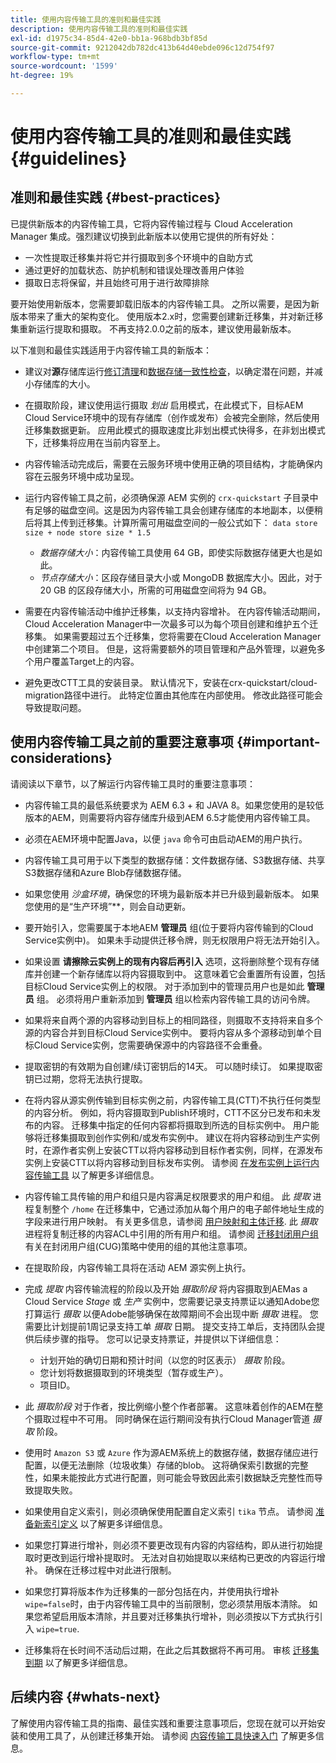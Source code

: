 ```yaml
---
title: 使用内容传输工具的准则和最佳实践
description: 使用内容传输工具的准则和最佳实践
exl-id: d1975c34-85d4-42e0-bb1a-968bdb3bf85d
source-git-commit: 9212042db782dc413b64d40ebde096c12d754f97
workflow-type: tm+mt
source-wordcount: '1599'
ht-degree: 19%

---
```


# 使用内容传输工具的准则和最佳实践 {#guidelines}

## 准则和最佳实践 {#best-practices}

<!-- Alexandru: hiding for now

>[!CONTEXTUALHELP]
>id="aemcloud_ctt_guidelines"
>title="Guidelines and Best Practices"
>abstract="Review guidelines and best practices to use the Content Transfer tool including revision cleanup tasks, Disk space considerations and more."
>additional-url="https://experienceleague.adobe.com/docs/experience-manager-cloud-service/content/migration-journey/cloud-migration/content-transfer-tool/getting-started-content-transfer-tool.html" text="Important Considerations for using Content Transfer Tool"
>additional-url="https://experienceleague.adobe.com/docs/experience-manager-cloud-service/content/migration-journey/cloud-migration/content-transfer-tool/user-mapping-and-migration.md#important-considerations" text="Important Considerations when Mapping and Migrating Users" 

-->

已提供新版本的内容传输工具，它将内容传输过程与 Cloud Acceleration Manager 集成。强烈建议切换到此新版本以使用它提供的所有好处：

* 一次性提取迁移集并将它并行摄取到多个环境中的自助方式
* 通过更好的加载状态、防护机制和错误处理改善用户体验
* 摄取日志将保留，并且始终可用于进行故障排除

要开始使用新版本，您需要卸载旧版本的内容传输工具。 之所以需要，是因为新版本带来了重大的架构变化。 使用版本2.x时，您需要创建新迁移集，并对新迁移集重新运行提取和摄取。
不再支持2.0.0之前的版本，建议使用最新版本。

以下准则和最佳实践适用于内容传输工具的新版本：

* 建议对&#x200B;**源**&#x200B;存储库运行[修订清理](https://experienceleague.adobe.com/docs/experience-manager-65/deploying/deploying/revision-cleanup.html)和[数据存储一致性检查](https://helpx.adobe.com/cn/experience-manager/kb/How-to-run-a-datastore-consistency-check-via-oak-run-AEM.html)，以确定潜在问题，并减小存储库的大小。

* 在摄取阶段，建议使用运行摄取 *划出* 启用模式，在此模式下，目标AEM Cloud Service环境中的现有存储库（创作或发布）会被完全删除，然后使用迁移集数据更新。 应用此模式的摄取速度比非划出模式快得多，在非划出模式下，迁移集将应用在当前内容至上。

* 内容传输活动完成后，需要在云服务环境中使用正确的项目结构，才能确保内容在云服务环境中成功呈现。

* 运行内容传输工具之前，必须确保源 AEM 实例的 `crx-quickstart` 子目录中有足够的磁盘空间。这是因为内容传输工具会创建存储库的本地副本，以便稍后将其上传到迁移集。计算所需可用磁盘空间的一般公式如下：
  `data store size + node store size * 1.5`

   * *数据存储大小*：内容传输工具使用 64 GB，即使实际数据存储更大也是如此。
   * *节点存储大小*：区段存储目录大小或 MongoDB 数据库大小。因此，对于 20 GB 的区段存储大小，所需的可用磁盘空间将为 94 GB。

* 需要在内容传输活动中维护迁移集，以支持内容增补。 在内容传输活动期间，Cloud Acceleration Manager中一次最多可以为每个项目创建和维护五个迁移集。 如果需要超过五个迁移集，您将需要在Cloud Acceleration Manager中创建第二个项目。 但是，这将需要额外的项目管理和产品外管理，以避免多个用户覆盖Target上的内容。

* 避免更改CTT工具的安装目录。 默认情况下，安装在crx-quickstart/cloud-migration路径中进行。 此特定位置由其他库在内部使用。 修改此路径可能会导致提取问题。

## 使用内容传输工具之前的重要注意事项 {#important-considerations}

请阅读以下章节，以了解运行内容传输工具时的重要注意事项：

* 内容传输工具的最低系统要求为 AEM 6.3 + 和 JAVA 8。如果您使用的是较低版本的AEM，则需要将内容存储库升级到AEM 6.5才能使用内容传输工具。

* 必须在AEM环境中配置Java，以便 `java` 命令可由启动AEM的用户执行。

* 内容传输工具可用于以下类型的数据存储：文件数据存储、S3数据存储、共享S3数据存储和Azure Blob存储数据存储。

* 如果您使用 *沙盒环境*，确保您的环境为最新版本并已升级到最新版本。 如果您使用的是“生产环境”**，则会自动更新。

* 要开始引入，您需要属于本地AEM **管理员** 组(位于要将内容传输到的Cloud Service实例中)。 如果未手动提供迁移令牌，则无权限用户将无法开始引入。

* 如果设置 **请擦除云实例上的现有内容后再引入** 选项，这将删除整个现有存储库并创建一个新存储库以将内容摄取到中。 这意味着它会重置所有设置，包括目标Cloud Service实例上的权限。 对于添加到中的管理员用户也是如此 **管理员** 组。 必须将用户重新添加到 **管理员** 组以检索内容传输工具的访问令牌。

* 如果将来自两个源的内容移动到目标上的相同路径，则摄取不支持将来自多个源的内容合并到目标Cloud Service实例中。 要将内容从多个源移动到单个目标Cloud Service实例，您需要确保源中的内容路径不会重叠。

* 提取密钥的有效期为自创建/续订密钥后的14天。 可以随时续订。 如果提取密钥已过期，您将无法执行提取。

* 在将内容从源实例传输到目标实例之前，内容传输工具(CTT)不执行任何类型的内容分析。 例如，将内容摄取到Publish环境时，CTT不区分已发布和未发布的内容。 迁移集中指定的任何内容都将摄取到所选的目标实例中。 用户能够将迁移集摄取到创作实例和/或发布实例中。 建议在将内容移动到生产实例时，在源作者实例上安装CTT以将内容移动到目标作者实例，同样，在源发布实例上安装CTT以将内容移动到目标发布实例。 请参阅 [在发布实例上运行内容传输工具](https://experienceleague.adobe.com/docs/experience-manager-cloud-service/content/migration-journey/cloud-migration/content-transfer-tool/getting-started-content-transfer-tool.html#running-tool) 以了解更多详细信息。

* 内容传输工具传输的用户和组只是内容满足权限要求的用户和组。 此 _提取_ 进程复制整个 `/home` 在迁移集中，它通过添加从每个用户的电子邮件地址生成的字段来进行用户映射。 有关更多信息，请参阅 [用户映射和主体迁移](/help/journey-migration/content-transfer-tool/using-content-transfer-tool/user-mapping-and-migration.md). 此 _摄取_ 进程将复制迁移的内容ACL中引用的所有用户和组。 请参阅 [迁移封闭用户组](/help/journey-migration/content-transfer-tool/using-content-transfer-tool/closed-user-groups-migration.md) 有关在封闭用户组(CUG)策略中使用的组的其他注意事项。

* 在提取阶段，内容传输工具将在活动 AEM 源实例上执行。

* 完成 *提取* 内容传输流程的阶段以及开始 *摄取阶段* 将内容摄取到AEMas a Cloud Service *Stage* 或 *生产* 实例中，您需要记录支持票证以通知Adobe您打算运行 *摄取* 以便Adobe能够确保在故障期间不会出现中断 *摄取* 进程。 您需要比计划提前1周记录支持工单 *摄取* 日期。 提交支持工单后，支持团队会提供后续步骤的指导。 您可以记录支持票证，并提供以下详细信息：

   * 计划开始的确切日期和预计时间（以您的时区表示） *摄取* 阶段。
   * 您计划将数据摄取到的环境类型（暂存或生产）。
   * 项目ID。

* 此 *摄取阶段* 对于作者，按比例缩小整个作者部署。 这意味着创作的AEM在整个摄取过程中不可用。 同时确保在运行期间没有执行Cloud Manager管道 *摄取* 阶段。

* 使用时 `Amazon S3` 或 `Azure` 作为源AEM系统上的数据存储，数据存储应进行配置，以便无法删除（垃圾收集）存储的blob。 这将确保索引数据的完整性，如果未能按此方式进行配置，则可能会导致因此索引数据缺乏完整性而导致提取失败。

* 如果使用自定义索引，则必须确保使用配置自定义索引 `tika` 节点。 请参阅 [准备新索引定义](https://experienceleague.adobe.com/docs/experience-manager-cloud-service/operations/indexing.html#preparing-the-new-index-definition) 以了解更多详细信息。

* 如果您打算进行增补，则必须不要更改现有内容的内容结构，即从进行初始提取时更改到运行增补提取时。 无法对自初始提取以来结构已更改的内容运行增补。 确保在迁移过程中对此进行限制。

* 如果您打算将版本作为迁移集的一部分包括在内，并使用执行增补 `wipe=false`时，由于内容传输工具中的当前限制，您必须禁用版本清除。 如果您希望启用版本清除，并且要对迁移集执行增补，则必须按以下方式执行引入 `wipe=true`.

* 迁移集将在长时间不活动后过期，在此之后其数据将不再可用。 审核 [迁移集到期](https://experienceleague.adobe.com/docs/experience-manager-cloud-service/content/migration-journey/cloud-migration/content-transfer-tool/overview-content-transfer-tool.html#migration-set-expiry) 以了解更多详细信息。

## 后续内容 {#whats-next}

了解使用内容传输工具的指南、最佳实践和重要注意事项后，您现在就可以开始安装和使用工具了，从创建迁移集开始。 请参阅 [内容传输工具快速入门](/help/journey-migration/content-transfer-tool/using-content-transfer-tool/getting-started-content-transfer-tool.md) 了解更多信息。
